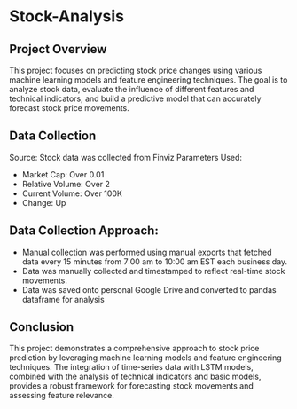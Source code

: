 # Stock-Analysis

## Project Overview
This project focuses on predicting stock price changes using various machine learning models and feature engineering techniques. The goal is to analyze stock data, evaluate the influence of different features and technical indicators, and build a predictive model that can accurately forecast stock price movements.


## Data Collection
Source: Stock data was collected from Finviz
Parameters Used:
- Market Cap: Over 0.01
- Relative Volume: Over 2
- Current Volume: Over 100K
- Change: Up


## Data Collection Approach:
- Manual collection was performed using manual exports that fetched data every 15 minutes from 7:00 am to 10:00 am EST each business day.
- Data was manually collected and timestamped to reflect real-time stock movements.
- Data was saved onto personal Google Drive and converted to pandas dataframe for analysis


## Conclusion
This project demonstrates a comprehensive approach to stock price prediction by leveraging machine learning models and feature engineering techniques. The integration of time-series data with LSTM models, combined with the analysis of technical indicators and basic models, provides a robust framework for forecasting stock movements and assessing feature relevance.
